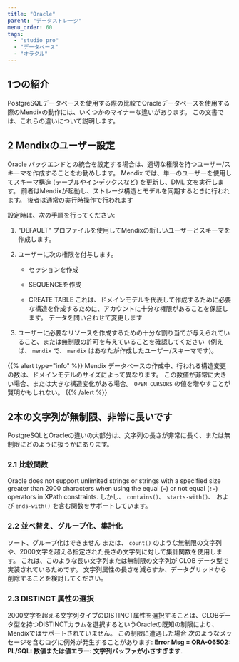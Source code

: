 ```yaml
---
title: "Oracle"
parent: "データストレージ"
menu_order: 60
tags:
  - "studio pro"
  - "データベース"
  - "オラクル"
---
```


## 1つの紹介

PostgreSQLデータベースを使用する際の比較でOracleデータベースを使用する際のMendixの動作には、いくつかのマイナーな違いがあります。 この文書では、これらの違いについて説明します。

## 2 Mendixのユーザー設定

Oracle バックエンドとの統合を設定する場合は、適切な権限を持つユーザー/スキーマを作成することをお勧めします。 Mendix では、単一のユーザーを使用してスキーマ構造 (テーブルやインデックスなど) を更新し、DML 文を実行します。 前者はMendixが起動し、ストレージ構造とモデルを同期するときに行われます。 後者は通常の実行時操作で行われます

設定時は、次の手順を行ってください:

1. "DEFAULT" プロファイルを使用してMendixの新しいユーザーとスキーマを作成します。
2. ユーザーに次の権限を付与します。

   * セッションを作成

   * SEQUENCEを作成

   * CREATE TABLE これは、ドメインモデルを代表して作成するために必要な構造を作成するために、アカウントに十分な権限があることを保証します。 データを問い合わせて変更します
3. ユーザーに必要なリソースを作成するための十分な割り当てが与えられていること、または無制限の許可を与えていることを確認してください（例えば、 `mendix` で、 `mendix` はあなたが作成したユーザー/スキーマです)。

{{% alert type="info" %}}
Mendix データベースの作成中、行われる構造変更の数は、ドメインモデルのサイズによって異なります。 この数値が非常に大きい場合、または大きな構造変化がある場合。 `OPEN_CURSORS` の値を増やすことが賢明かもしれない。
{{% /alert %}}

## 2本の文字列が無制限、非常に長いです

PostgreSQLとOracleの違いの大部分は、文字列の長さが非常に長く、または無制限にどのように扱うかにあります。

### 2.1 比較関数

Oracle does not support unlimited strings or strings with a specified size greater than 2000 characters when using the equal (`=`) or not equal (`!=`) operators in XPath constraints. しかし、 `contains()`、 `starts-with()`、 および `ends-with()` を含む関数をサポートしています。

### 2.2 並べ替え、グループ化、集計化

ソート、グループ化はできません または、 `count()` のような無制限の文字列や、2000文字を超える指定された長さの文字列に対して集計関数を使用します。 これは、このような長い文字列または無制限の文字列が CLOB データ型で実装されているためです。 文字列属性の長さを減らすか、データグリッドから削除することを検討してください。

### 2.3 DISTINCT 属性の選択

2000文字を超える文字列タイプのDISTINCT属性を選択することは、CLOBデータ型を持つDISTINCTカラムを選択するというOracleの既知の制限により、Mendixではサポートされていません。 この制限に遭遇した場合 次のようなメッセージを含むログに例外が発生することがあります: **Error Msg = ORA-06502: PL/SQL: 数値または値エラー: 文字列バッファが小さすぎます**.
